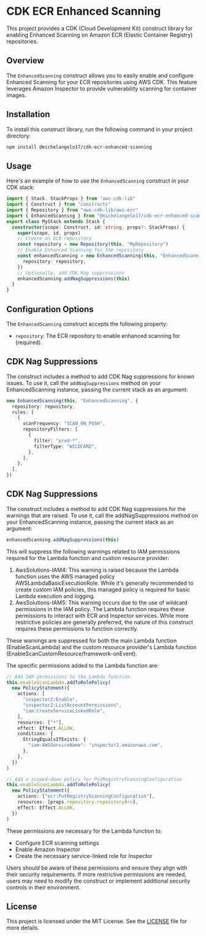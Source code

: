 # CDK ECR Enhanced Scanning

This project provides a CDK (Cloud Development Kit) construct library for enabling Enhanced Scanning on Amazon ECR (Elastic Container Registry) repositories.

## Overview

The `EnhancedScanning` construct allows you to easily enable and configure Enhanced Scanning for your ECR repositories using AWS CDK. This feature leverages Amazon Inspector to provide vulnerability scanning for container images.

## Installation

To install this construct library, run the following command in your project directory:

```bash
npm install @michelangelo17/cdk-ecr-enhanced-scanning
```

## Usage

Here's an example of how to use the `EnhancedScanning` construct in your CDK stack:

```typescript
import { Stack, StackProps } from "aws-cdk-lib"
import { Construct } from "constructs"
import { Repository } from "aws-cdk-lib/aws-ecr"
import { EnhancedScanning } from "@michelangelo17/cdk-ecr-enhanced-scanning"
export class MyStack extends Stack {
  constructor(scope: Construct, id: string, props?: StackProps) {
    super(scope, id, props)
    // Create an ECR repository
    const repository = new Repository(this, "MyRepository")
    // Enable Enhanced Scanning for the repository
    const enhancedScanning = new EnhancedScanning(this, "EnhancedScanning", {
      repository: repository,
    })
    // Optionally, add CDK Nag suppressions
    enhancedScanning.addNagSuppressions(this)
  }
}
```

## Configuration Options

The `EnhancedScanning` construct accepts the following property:

- `repository`: The ECR repository to enable enhanced scanning for (required).

## CDK Nag Suppressions

The construct includes a method to add CDK Nag suppressions for known issues. To use it, call the `addNagSuppressions` method on your EnhancedScanning instance, passing the current stack as an argument:

```typescript
new EnhancedScanning(this, "EnhancedScanning", {
  repository: repository,
  rules: [
    {
      scanFrequency: "SCAN_ON_PUSH",
      repositoryFilters: [
        {
          filter: "prod-*",
          filterType: "WILDCARD",
        },
      ],
    },
  ],
})
```

## CDK Nag Suppressions

The construct includes a method to add CDK Nag suppressions for the warnings that are raised. To use it, call the addNagSuppressions method on your EnhancedScanning instance, passing the current stack as an argument:

```typescript
enhancedScanning.addNagSuppressions(this)
```

This will suppress the following warnings related to IAM permissions required for the Lambda function and custom resource provider:

1. AwsSolutions-IAM4: This warning is raised because the Lambda function uses the AWS managed policy AWSLambdaBasicExecutionRole. While it's generally recommended to create custom IAM policies, this managed policy is required for basic Lambda execution and logging.
2. AwsSolutions-IAM5: This warning occurs due to the use of wildcard permissions in the IAM policy. The Lambda function requires these permissions to interact with ECR and Inspector services. While more restrictive policies are generally preferred, the nature of this construct requires these permissions to function correctly.

These warnings are suppressed for both the main Lambda function (EnableScanLambda) and the custom resource provider's Lambda function (EnableScanCustomResource/framework-onEvent).

The specific permissions added to the Lambda function are:

```typescript
// Add IAM permissions to the Lambda function
this.enableScanLambda.addToRolePolicy(
  new PolicyStatement({
    actions: [
      "inspector2:Enable",
      "inspector2:ListAccountPermissions",
      "iam:CreateServiceLinkedRole",
    ],
    resources: ["*"],
    effect: Effect.ALLOW,
    conditions: {
      StringEqualsIfExists: {
        "iam:AWSServiceName": "inspector2.amazonaws.com",
      },
    },
  })
)

// Add a scoped-down policy for PutRegistryScanningConfiguration
this.enableScanLambda.addToRolePolicy(
  new PolicyStatement({
    actions: ["ecr:PutRegistryScanningConfiguration"],
    resources: [props.repository.repositoryArn],
    effect: Effect.ALLOW,
  })
)
```

These permissions are necessary for the Lambda function to:

- Configure ECR scanning settings
- Enable Amazon Inspector
- Create the necessary service-linked role for Inspector

Users should be aware of these permissions and ensure they align with their security requirements. If more restrictive permissions are needed, users may need to modify the construct or implement additional security controls in their environment.

## License

This project is licensed under the MIT License. See the [LICENSE](./LICENSE) file for more details.
